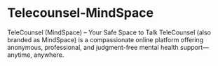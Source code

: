 # Telecounsel-MindSpace
TeleCounsel (MindSpace) – Your Safe Space to Talk  TeleCounsel (also branded as MindSpace) is a compassionate online platform offering anonymous, professional, and judgment-free mental health support—anytime, anywhere.
